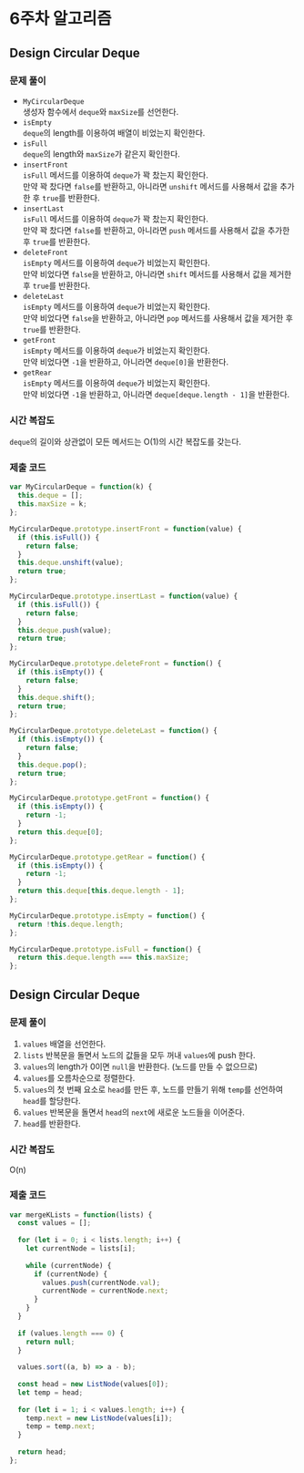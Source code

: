 # 6주차 알고리즘
## Design Circular Deque
### 문제 풀이
- `MyCircularDeque`  
  생성자 함수에서 `deque`와 `maxSize`를 선언한다.
- `isEmpty`  
  `deque`의 length를 이용하여 배열이 비었는지 확인한다.
- `isFull`  
  `deque`의 length와 `maxSize`가 같은지 확인한다.
- `insertFront`  
  `isFull` 메서드를 이용하여 `deque`가 꽉 찼는지 확인한다.  
  만약 꽉 찼다면 `false`를 반환하고, 아니라면 `unshift` 메서드를 사용해서 값을 추가한 후 `true`를 반환한다.
- `insertLast`  
  `isFull` 메서드를 이용하여 `deque`가 꽉 찼는지 확인한다.  
  만약 꽉 찼다면 `false`를 반환하고, 아니라면 `push` 메서드를 사용해서 값을 추가한 후 `true`를 반환한다.
- `deleteFront`  
  `isEmpty` 메서드를 이용하여 `deque`가 비었는지 확인한다.  
  만약 비었다면 `false`을 반환하고, 아니라면 `shift` 메서드를 사용해서 값을 제거한 후 `true`를 반환한다.
- `deleteLast`  
  `isEmpty` 메서드를 이용하여 `deque`가 비었는지 확인한다.  
  만약 비었다면 `false`을 반환하고, 아니라면 `pop` 메서드를 사용해서 값을 제거한 후 `true`를 반환한다.
- `getFront`  
  `isEmpty` 메서드를 이용하여 `deque`가 비었는지 확인한다.  
  만약 비었다면 `-1`을 반환하고, 아니라면 `deque[0]`을 반환한다.
- `getRear`  
  `isEmpty` 메서드를 이용하여 `deque`가 비었는지 확인한다.  
  만약 비었다면 `-1`을 반환하고, 아니라면 `deque[deque.length - 1]`을 반환한다.

### 시간 복잡도
`deque`의 길이와 상관없이 모든 메서드는 O(1)의 시간 복잡도를 갖는다.

### 제출 코드
```javascript
var MyCircularDeque = function(k) {
  this.deque = [];
  this.maxSize = k;
};

MyCircularDeque.prototype.insertFront = function(value) {
  if (this.isFull()) {
    return false;
  }
  this.deque.unshift(value);
  return true;
};

MyCircularDeque.prototype.insertLast = function(value) {
  if (this.isFull()) {
    return false;
  }
  this.deque.push(value);
  return true;
};

MyCircularDeque.prototype.deleteFront = function() {
  if (this.isEmpty()) {
    return false;
  }
  this.deque.shift();
  return true;
};

MyCircularDeque.prototype.deleteLast = function() {
  if (this.isEmpty()) {
    return false;
  }
  this.deque.pop();
  return true;
};

MyCircularDeque.prototype.getFront = function() {
  if (this.isEmpty()) {
    return -1;
  }
  return this.deque[0];
};

MyCircularDeque.prototype.getRear = function() {
  if (this.isEmpty()) {
    return -1;
  }
  return this.deque[this.deque.length - 1];
};

MyCircularDeque.prototype.isEmpty = function() {
  return !this.deque.length;
};

MyCircularDeque.prototype.isFull = function() {
  return this.deque.length === this.maxSize;
};
```

## Design Circular Deque
### 문제 풀이
1. `values` 배열을 선언한다.
2. `lists` 반복문을 돌면서 노드의 값들을 모두 꺼내 `values`에 push 한다.
3. `values`의 length가 0이면 `null`을 반환한다. (노드를 만들 수 없으므로)
4. `values`를 오름차순으로 정렬한다.
5. `values`의 첫 번째 요소로 `head`를 만든 후, 노드를 만들기 위해 `temp`를 선언하여 `head`를 할당한다.
6. `values` 반복문을 돌면서 `head`의 `next`에 새로운 노드들을 이어준다.
7. `head`를 반환한다.

### 시간 복잡도
O(n)

### 제출 코드
```javascript
var mergeKLists = function(lists) {
  const values = [];
  
  for (let i = 0; i < lists.length; i++) {
    let currentNode = lists[i];
    
    while (currentNode) {
      if (currentNode) {
        values.push(currentNode.val);
        currentNode = currentNode.next;
      }
    }
  }
  
  if (values.length === 0) {
    return null;
  }
  
  values.sort((a, b) => a - b);
  
  const head = new ListNode(values[0]);
  let temp = head;
  
  for (let i = 1; i < values.length; i++) {
    temp.next = new ListNode(values[i]);
    temp = temp.next;
  }
  
  return head;
};
```
